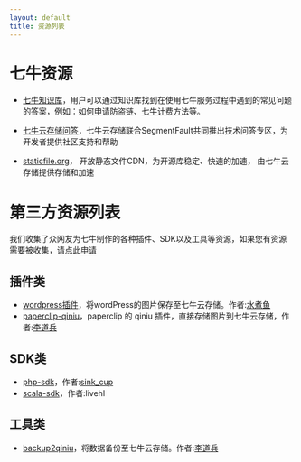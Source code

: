```yaml
---
layout: default
title: 资源列表
---
```


# 七牛资源

- [七牛知识库](http://kb.qiniu.com/_list)，用户可以通过知识库找到在使用七牛服务过程中遇到的常见问题的答案，例如：[如何申请防盗链](http://kb.qiniu.com/52irs1co)、[七牛计费方法](http://kb.qiniu.com/charging)等。

- [七牛云存储问答](http://segmentfault.com/qiniu)，七牛云存储联合SegmentFault共同推出技术问答专区，为开发者提供社区支持和帮助

- [staticfile.org](http://staticfile.org)， 开放静态文件CDN，为开源库稳定、快速的加速， 由七牛云存储提供存储和加速

# 第三方资源列表

我们收集了众网友为七牛制作的各种插件、SDK以及工具等资源，如果您有资源需要被收集，请点此[申请](https://github.com/qiniu/docs.qiniu.com/issues/new)

## 插件类

- [wordpress插件](http://downloads.wordpress.org/plugin/wpjam-qiniu.zip)，将wordPress的图片保存至七牛云存储。作者:[水煮鱼](http://blog.wpjam.com/project/wpjam-qiniutek/)
- [paperclip-qiniu](https://github.com/lidaobing/paperclip-qiniu)，paperclip 的 qiniu 插件，直接存储图片到七牛云存储，作者:[李道兵](http://blog.lidaobing.com)

## SDK类

- [php-sdk](https://github.com/sinkcup/php-sdk/tree/pear)，作者:[sink_cup](http://www.cnblogs.com/sink_cup/)
- [scala-sdk](http://git.oschina.net/livehl/qiniu-scala-sdk.git)，作者:livehl

## 工具类

- [backup2qiniu](https://github.com/lidaobing/backup2qiniu)，将数据备份至七牛云存储。作者:[李道兵](http://blog.lidaobing.com)
